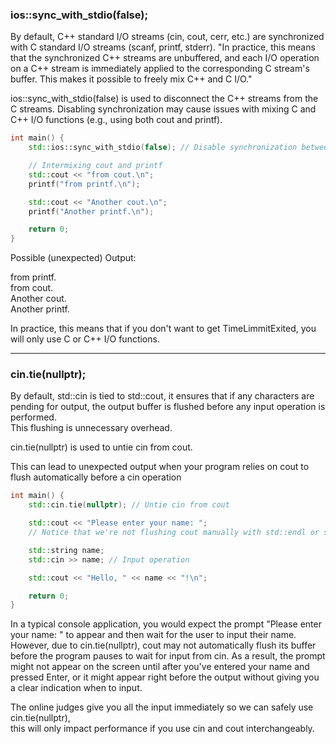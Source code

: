 ### ios::sync_with_stdio(false);

By default, C++ standard I/O streams (cin, cout, cerr, etc.) are synchronized with C standard I/O streams (scanf, printf, stderr).
"In practice, this means that the synchronized C++ streams are unbuffered, and each I/O operation on a C++ stream is immediately
 applied to the corresponding C stream's buffer.
 This makes it possible to freely mix C++ and C I/O."

ios::sync_with_stdio(false) is used to disconnect the C++ streams from the C streams.
Disabling synchronization may cause issues with mixing C and C++ I/O functions (e.g., using both cout and printf).

```cpp
int main() {
    std::ios::sync_with_stdio(false); // Disable synchronization between iostream and stdio

    // Intermixing cout and printf
    std::cout << "from cout.\n";
    printf("from printf.\n");

    std::cout << "Another cout.\n";
    printf("Another printf.\n");

    return 0;
}
```

Possible (unexpected) Output:

from printf.  
from cout.  
Another cout.  
Another printf.

In practice, this means that if you don't want to get TimeLimmitExited, you will only use C or C++ I/O functions.

---

### cin.tie(nullptr);

By default, std::cin is tied to std::cout, it ensures that if any characters are pending for output, the output buffer is flushed before any input operation is performed.  
This flushing is unnecessary overhead.

cin.tie(nullptr) is used to untie cin from cout.

This can lead to unexpected output when your program relies on cout to flush automatically before a cin operation

```cpp
int main() {
    std::cin.tie(nullptr); // Untie cin from cout

    std::cout << "Please enter your name: ";
    // Notice that we're not flushing cout manually with std::endl or std::flush

    std::string name;
    std::cin >> name; // Input operation

    std::cout << "Hello, " << name << "!\n";

    return 0;
}
```

In a typical console application, you would expect the prompt "Please enter your name: " to appear and then wait for the user to input their name.  
However, due to cin.tie(nullptr), cout may not automatically flush its buffer before the program pauses to wait for input from cin. As a result,
the prompt might not appear on the screen until after you've entered your name and pressed Enter, or it might appear right before the output without giving you a clear indication when to input.

The online judges give you all the input immediately so we can safely use cin.tie(nullptr),  
this will only impact performance if you use cin and cout interchangeably.